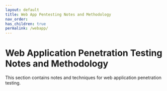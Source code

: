 ```yaml
---
layout: default
title: Web App Pentesting Notes and Methodology
nav_order: 
has_children: true
permalink: /webapp/
---
```


# Web Application Penetration Testing Notes and Methodology

This section contains notes and techniques for web application penetration testing.
